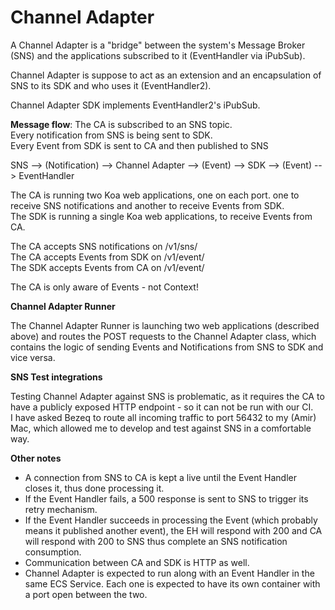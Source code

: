 # Channel Adapter  
  
A Channel Adapter is a "bridge" between the system's Message Broker (SNS) and the applications subscribed to it (EventHandler via iPubSub).  
  
Channel Adapter is suppose to act as an extension and an encapsulation of SNS to its SDK and who uses it (EventHandler2).   
  
Channel Adapter SDK implements EventHandler2's iPubSub.  
  
**Message flow**:
The CA is subscribed to an SNS topic.  
Every notification from SNS is being sent to SDK.  
Every Event from SDK is sent to CA and then published to SNS  

SNS --> (Notification) --> Channel Adapter --> (Event) --> SDK --> (Event) --> EventHandler

The CA is running two Koa web applications, one on each port. one to receive SNS notifications and another to receive Events from SDK.  
The SDK is running a single Koa web applications, to receive Events from CA.  
  
The CA accepts SNS notifications on /v1/sns/  
The CA accepts Events from SDK on /v1/event/  
The SDK accepts Events from CA on /v1/event/  
  
The CA is only aware of Events - not Context!  
  
**Channel Adapter Runner**  
  
The Channel Adapter Runner is launching two web applications (described above) and routes the POST requests to the Channel Adapter class, which contains the logic of sending Events and Notifications from SNS to SDK and vice versa.  
  
**SNS Test integrations**  
  
Testing Channel Adapter against SNS is problematic, as it requires the CA to have a publicly exposed HTTP endpoint - so it can not be run with our CI.  
I have asked Bezeq to route all incoming traffic to port 56432 to my (Amir) Mac, which allowed me to develop and test against SNS in a comfortable way.  
  
**Other notes**  
  
* A connection from SNS to CA is kept a live until the Event Handler closes it, thus done processing it.  
* If the Event Handler fails, a 500 response is sent to SNS to trigger its retry mechanism.  
* If the Event Handler succeeds in processing the Event (which probably means it published another event), the EH will respond with 200 and CA will respond with 200 to SNS thus complete an SNS notification consumption.  
* Communication between CA and SDK is HTTP as well.   
* Channel Adapter is expected to run along with an Event Handler in the same ECS Service. Each one is expected to have its own container with a port open between the two.